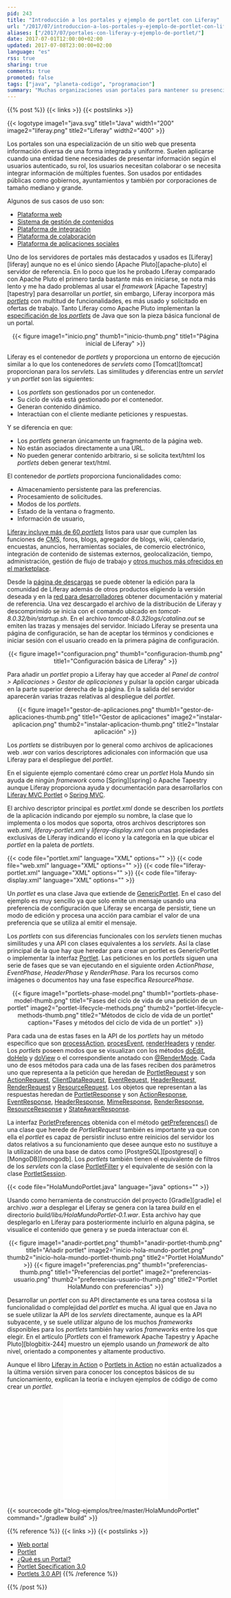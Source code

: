 ```yaml
---
pid: 243
title: "Introducción a los portales y ejemplo de portlet con Liferay"
url: "/2017/07/introduccion-a-los-portales-y-ejemplo-de-portlet-con-liferay/"
aliases: ["/2017/07/portales-con-liferay-y-ejemplo-de-portlet/"]
date: 2017-07-01T12:00:00+02:00
updated: 2017-07-08T23:00:00+02:00
language: "es"
rss: true
sharing: true
comments: true
promoted: false
tags: ["java", "planeta-codigo", "programacion"]
summary: "Muchas organizaciones usan portales para mantener su presencia en internet. Los portales son herramientas muy versátiles que incluyen la gestión de contenidos y flujo de trabajo para publicarlo, foros, blog, ... Liferay es uno de los más conocidos que usa la plataforma Java. La unidad básica funcional de un portal es un _portlet_ que en ciertos aspectos son similares en otros diferentes a lo que son los _servlets_ en las aplicaciones web Java."
---
```


{{% post %}}
{{< links >}}
{{< postslinks >}}

{{< logotype image1="java.svg" title1="Java" width1="200" image2="liferay.png" title2="Liferay" width2="400" >}}

Los portales son una especialización de un sitio web que presenta información diversa de una forma integrada y uniforme. Suelen aplicarse cuando una entidad tiene necesidades de presentar información según el usuarios autenticado, su rol, los usuarios necesitan colaborar o se necesita integrar información de múltiples fuentes. Son usados por entidades públicas como gobiernos, ayuntamientos y también por corporaciones de tamaño mediano y grande.

Algunos de sus casos de uso son:

* [Plataforma web](https://web.liferay.com/es/products/what-is-a-portal/web-platform)
* [Sistema de gestión de contenidos](https://web.liferay.com/es/products/what-is-a-portal/enterprise-cms)
* [Plataforma de integración](https://web.liferay.com/es/products/what-is-a-portal/integration-platform)
* [Plataforma de colaboración](https://web.liferay.com/es/products/what-is-a-portal/collaboration-platform)
* [Plataforma de aplicaciones sociales](https://web.liferay.com/es/products/what-is-a-portal/social-apps-platform)

Uno de los servidores de portales más destacados y usados es [Liferay][liferay] aunque no es el único siendo [Apache Pluto][apache-pluto] el servidor de referencia. En lo poco que los he probado Liferay comparado con Apache Pluto el primero tarda bastante más en iniciarse, se nota más lento y me ha dado problemas al usar el _framework_ [Apache Tapestry][tapestry] para desarrollar un _portlet_, sin embargo, Liferay incorpora más [_portlets_](https://es.wikipedia.org/wiki/Portlet) con multitud de funcionalidades, es más usado y solicitado en ofertas de trabajo. Tanto Liferay como Apache Pluto implementan la [especificación de los _portlets_](https://jcp.org/aboutJava/communityprocess/edr/jsr362/index2.html) de Java que son la pieza básica funcional de un portal.

<div class="media" style="text-align: center;">
    {{< figure
        image1="inicio.png" thumb1="inicio-thumb.png" title1="Página inicial de Liferay" >}}
</div>

Liferay es el contenedor de _portlets_ y proporciona un entorno de ejecución similar a lo que los contenedores de _servlets_ como [Tomcat][tomcat] proporcionan para los _servlets_. Las similitudes y diferencias entre un _servlet_ y un _portlet_ son las siguientes:

* Los _portlets_ son gestionados por un contenedor.
* Su ciclo de vida está gestionado por el contenedor.
* Generan contenido dinámico.
* Interactúan con el cliente mediante peticiones y respuestas.

Y se diferencia en que:

* Los _portlets_ generan únicamente un fragmento de la página web.
* No están asociados directamente a una URL.
* No pueden generar contenido arbitrario, si se solicita text/html los _portlets_ deben generar text/html.

El contenedor de _portlets_ proporciona funcionalidades como:

* Almacenamiento persistente para las preferencias.
* Procesamiento de solicitudes.
* Modos de los _portlets_.
* Estado de la ventana o fragmento.
* Información de usuario,

[Liferay incluye más de 60 _portlets_](https://web.liferay.com/es/community/wiki/-/wiki/Main/Liferay+Portlets) listos para usar que cumplen las funciones de <abbr title="Content Management System">CMS</abbr>, foros, blogs, agregador de blogs, wiki, calendario, encuestas, anuncios, herramientas sociales, de comercio electrónico, integración de contenido de sistemas externos, geolocalización, tiempo, administración, gestión de flujo de trabajo y [otros muchos más ofrecidos en el marketplace](https://web.liferay.com/marketplace).

Desde la [página de descargas](https://www.liferay.com/es/downloads) se puede obtener la edición para la comunidad de Liferay además de otros productos eligiendo la versión deseada y en la [red para desarrolladores](https://dev.liferay.com/es/home) obtener documentación y material de referencia. Una vez descargado el archivo de la distribución de Liferay y descomprimido se inicia con el comando ubicado en _tomcat-8.0.32/bin/startup.sh_. En el archivo _tomcat-8.0.32logs/catalina.out_ se emiten las trazas y mensajes del servidor. Iniciado Liferay se presenta una página de configuración, se han de aceptar los términos y condiciones e iniciar sesión con el usuario creado en la primera página de configuración.

<div class="media" style="text-align: center;">
    {{< figure
        image1="configuracion.png" thumb1="configuracion-thumb.png" title1="Configuración básica de Liferay" >}}
</div>

Para añadir un _portlet_ propio a Liferay hay que acceder al _Panel de control > Aplicaciones > Gestor de aplicaciones_ y pulsar la opción cargar ubicada en la parte superior derecha de la página. En la salida del servidor aparecerán varias trazas relativas al despliegue del _portlet_.

<div class="media" style="text-align: center;">
    {{< figure
        image1="gestor-de-aplicaciones.png" thumb1="gestor-de-aplicaciones-thumb.png" title1="Gestor de aplicaciones"
        image2="instalar-aplicacion.png" thumb2="instalar-aplicacion-thumb.png" title2="Instalar aplicación" >}}
</div>

Los _portlets_ se distribuyen por lo general como archivos de aplicaciones web _.war_ con varios descriptores adicionales con información que usa Liferay para el despliegue del _portlet_.

En el siguiente ejemplo comentaré cómo crear un _portlet_ Hola Mundo sin ayuda de ningún _framework_ como [Spring][spring] o Apache Tapestry aunque Liferay proporciona ayuda y documentación para desarrollarlos con [Liferay MVC Portlet](https://dev.liferay.com/es/develop/tutorials/-/knowledge_base/7-0/liferay-mvc-portlet) o [Spring MVC](https://dev.liferay.com/es/develop/tutorials/-/knowledge_base/7-0/spring-mvc).

El archivo descriptor principal es _portlet.xml_ donde se describen los _portlets_ de la aplicación indicando por ejemplo su nombre, la clase que lo implementa o los modos que soporta, otros archivos descriptores son _web.xml_, _liferay-portlet.xml_ y _liferay-display.xml_ con unas propiedades exclusivas de Liferay indicando el icono y la categoría en la que ubicar el _portlet_ en la paleta de _portlets_.

{{< code file="portlet.xml" language="XML" options="" >}}
{{< code file="web.xml" language="XML" options="" >}}
{{< code file="liferay-portlet.xml" language="XML" options="" >}}
{{< code file="liferay-display.xml" language="XML" options="" >}}

Un _portlet_ es una clase Java que extiende de [GenericPortlet](https://portals.apache.org/pluto/portlet-3.0-apidocs/javax/portlet/GenericPortlet.html). En el caso del ejemplo es muy sencillo ya que solo emite un mensaje usando una preferencia de configuración que Liferay se encarga de persistir, tiene un modo de edición y procesa una acción para cambiar el valor de una preferencia que se utiliza al emitir el mensaje.

Los _portlets_ con sus diferencias funcionales con los _servlets_ tienen muchas similitudes y una API con clases equivalentes a los _servlets_. Así la clase principal de la que hay que heredar para crear un portlet es GenericPortlet o implementar la interfaz [Portlet](https://portals.apache.org/pluto/portlet-3.0-apidocs/javax/portlet/Portlet.html). Las peticiones en los _portlets_ siguen una serie de fases que se van ejecutando en el siguiente orden _ActionPhase_, _EventPhase_, _HeaderPhase_ y _RenderPhase_. Para los recursos como imágenes o documentos hay una fase específica _ResourcePhase_.

<div class="media" style="text-align: center;">
    {{< figure
        image1="portlets-phase-model.png" thumb1="portlets-phase-model-thumb.png" title1="Fases del ciclo de vida de una petición de un portlet"
        image2="portlet-lifecycle-methods.png" thumb2="portlet-lifecycle-methods-thumb.png" title2="Métodos de ciclo de vida de un portlet"
        caption="Fases y métodos del ciclo de vida de un portlet" >}}
</div>

Para cada una de estas fases en la API de los _portlets_ hay un método específico que son [processAction](https://portals.apache.org/pluto/portlet-3.0-apidocs/javax/portlet/GenericPortlet.html#processAction(javax.portlet.ActionRequest,%20javax.portlet.ActionResponse)), [procesEvent](https://portals.apache.org/pluto/portlet-3.0-apidocs/javax/portlet/GenericPortlet.html#processEvent(javax.portlet.EventRequest,%20javax.portlet.EventResponse)), [renderHeaders](https://portals.apache.org/pluto/portlet-3.0-apidocs/javax/portlet/GenericPortlet.html#renderHeaders(javax.portlet.HeaderRequest,%20javax.portlet.HeaderResponse)) y [render](https://portals.apache.org/pluto/portlet-3.0-apidocs/javax/portlet/GenericPortlet.html#render(javax.portlet.RenderRequest,%20javax.portlet.RenderResponse)). Los _portlets_ poseen modos que se visualizan con los métodos [doEdit](https://portals.apache.org/pluto/portlet-3.0-apidocs/javax/portlet/GenericPortlet.html#doEdit(javax.portlet.RenderRequest,%20javax.portlet.RenderResponse)), [doHelp](https://portals.apache.org/pluto/portlet-3.0-apidocs/javax/portlet/GenericPortlet.html#doHelp(javax.portlet.RenderRequest,%20javax.portlet.RenderResponse)) y [doView](https://portals.apache.org/pluto/portlet-3.0-apidocs/javax/portlet/GenericPortlet.html#doView(javax.portlet.RenderRequest,%20javax.portlet.RenderResponse)) o el correspondiente anotado con [@RenderMode](https://portals.apache.org/pluto/portlet-3.0-apidocs/javax/portlet/RenderMode.html). Cada uno de esos métodos para cada una de las fases reciben dos parámetros uno que representa a la petición que heredan de [PortletRequest](https://portals.apache.org/pluto/portlet-3.0-apidocs/javax/portlet/PortletRequest.html) y son [ActionRequest](https://portals.apache.org/pluto/portlet-3.0-apidocs/javax/portlet/ActionRequest.html), [ClientDataRequest](https://portals.apache.org/pluto/portlet-3.0-apidocs/javax/portlet/ClientDataRequest.html), [EventRequest](https://portals.apache.org/pluto/portlet-3.0-apidocs/javax/portlet/EventRequest.html), [HeaderRequest](https://portals.apache.org/pluto/portlet-3.0-apidocs/javax/portlet/HeaderRequest.html), [RenderRequest](https://portals.apache.org/pluto/portlet-3.0-apidocs/javax/portlet/RenderRequest.html) y [ResourceRequest](https://portals.apache.org/pluto/portlet-3.0-apidocs/javax/portlet/ResourceRequest.html). Los objetos que representan a las respuestas heredan de [PortletResponse](https://portals.apache.org/pluto/portlet-3.0-apidocs/javax/portlet/PortletResponse.html) y son [ActionResponse](https://portals.apache.org/pluto/portlet-3.0-apidocs/javax/portlet/ActionResponse.html), [EventResponse](https://portals.apache.org/pluto/portlet-3.0-apidocs/javax/portlet/EventResponse.html), [HeaderResponse](https://portals.apache.org/pluto/portlet-3.0-apidocs/javax/portlet/HeaderResponse.html), [MimeResponse](https://portals.apache.org/pluto/portlet-3.0-apidocs/javax/portlet/MimeResponse.html), [RenderResponse](https://portals.apache.org/pluto/portlet-3.0-apidocs/javax/portlet/RenderResponse.html), [ResourceResponse](https://portals.apache.org/pluto/portlet-3.0-apidocs/javax/portlet/ResourceResponse.html) y [StateAwareResponse](https://portals.apache.org/pluto/portlet-3.0-apidocs/javax/portlet/StateAwareResponse.html).

La interfaz [PorletPreferences](https://portals.apache.org/pluto/portlet-3.0-apidocs/javax/portlet/PortletPreferences.html) obtenida con el método [getPreferences()](https://portals.apache.org/pluto/portlet-3.0-apidocs/javax/portlet/PortletRequest.html#getPreferences()) de una clase que herede de _PortletRequest_ también es importante ya que con ella el _portlet_ es capaz de persistir incluso entre reinicios del servidor los datos relativos a su funcionamiento que desee aunque esto no sustituye a la utilización de una base de datos como [PostgreSQL][postgresql] o [MongoDB][mongodb]. Los _portlets_ también tienen el equivalente de filtros de los _servlets_ con la clase [PortletFilter](https://portals.apache.org/pluto/portlet-3.0-apidocs/javax/portlet/filter/PortletFilter.html) y el equivalente de sesión con la clase [PortletSession](https://portals.apache.org/pluto/portlet-3.0-apidocs/javax/portlet/PortletSession.html).

{{< code file="HolaMundoPortlet.java" language="java" options="" >}}

Usando como herramienta de construcción del proyecto [Gradle][gradle] el archivo _.war_ a desplegar el Liferay se genera con la tarea _build_ en el directorio _build/libs/HolaMundoPortlet-0.1.war_. Esta archivo hay que desplegarlo en Liferay para posteriormente incluirlo en alguna página, se visualice el contenido que genera y se pueda interactuar con él.

<div class="media" style="text-align: center;">
    {{< figure
        image1="anadir-portlet.png" thumb1="anadir-portlet-thumb.png" title1="Añadir portlet"
        image2="inicio-hola-mundo-portlet.png" thumb2="inicio-hola-mundo-portlet-thumb.png" title2="Portlet HolaMundo" >}}
    {{< figure
        image1="preferencias.png" thumb1="preferencias-thumb.png" title1="Preferencias del portlet"
        image2="preferencias-usuario.png" thumb2="preferencias-usuario-thumb.png" title2="Portlet HolaMundo con preferencias" >}}
</div>

Desarrollar un _portlet_ con su API directamente es una tarea costosa si la funcionalidad o complejidad del _portlet_ es mucha. Al igual que en Java no se suele utilizar la API de los _servlets_ directamente, aunque es la API subyacente, y se suele utilizar alguno de los muchos _frameworks_ disponibles para los _portlets_ también hay varios _frameworks_ entre los que elegir. En el artículo [_Portlets_ con el framework Apache Tapestry y Apache Pluto][blogbitix-244] muestro un ejemplo usando un _framework_ de alto nivel, orientado a componentes y altamente productivo.

Aunque el libro [Liferay in Action](https://amzn.to/2sc1tWN) o [Portlets in Action](https://amzn.to/2tzpbjL) no están actualizados a la última versión sirven para conocer los conceptos básicos de su funcionamiento, explican la teoría e incluyen ejemplos de código de como crear un _portlet_.

<div class="media-amazon" style="text-align: center;">
    <iframe style="width:120px;height:240px;" marginwidth="0" marginheight="0" scrolling="no" frameborder="0" src="//rcm-eu.amazon-adsystem.com/e/cm?lt1=_blank&bc1=000000&IS2=1&bg1=FFFFFF&fc1=000000&lc1=0000FF&t=blobit-21&o=30&p=8&l=as4&m=amazon&f=ifr&ref=as_ss_li_til&asins=1935182544&linkId=6d736075105602e7c318919a1c81609d"></iframe>
    <iframe style="width:120px;height:240px;" marginwidth="0" marginheight="0" scrolling="no" frameborder="0" src="//rcm-eu.amazon-adsystem.com/e/cm?lt1=_blank&bc1=000000&IS2=1&bg1=FFFFFF&fc1=000000&lc1=0000FF&t=blobit-21&o=30&p=8&l=as4&m=amazon&f=ifr&ref=as_ss_li_til&asins=193518282X&linkId=a4fdbe9a2a0c68685cfc8119f253125b"></iframe>
</div>

{{< sourcecode git="blog-ejemplos/tree/master/HolaMundoPortlet" command="./gradlew build" >}}

{{% reference %}}
{{< links >}}
{{< postslinks >}}
* [Web portal](https://en.wikipedia.org/wiki/Web_portal)
* [Portlet](https://es.wikipedia.org/wiki/Portlet)
* [¿Qué es un Portal?](https://web.liferay.com/es/products/what-is-a-portal/web-platform)
* [Portlet Specification 3.0](https://jcp.org/aboutJava/communityprocess/edr/jsr362/index2.html)
* [Portlets 3.0 API](https://portals.apache.org/pluto/portlet-3.0-apidocs/)
{{% /reference %}}

{{% /post %}}
